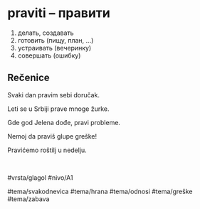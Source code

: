 # praviti – правити

1. делать, создавать  
2. готовить (пищу, план, ...)  
3. устраивать (вечеринку)  
4. совершать (ошибку)

## Rečenice

Svaki dan pravim sebi doručak.

Leti se u Srbiji prave mnoge žurke.

Gde god Jelena dođe, pravi probleme.

Nemoj da praviš glupe greške!

Pravićemo roštilj u nedelju.

<br>

#vrsta/glagol
#nivo/A1

#tema/svakodnevica
#tema/hrana
#tema/odnosi
#tema/greške
#tema/zabava
